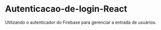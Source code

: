 # Autenticacao-de-login-React

Utilizando o autenticador do Firebase para gerenciar a entrada de usuários.
